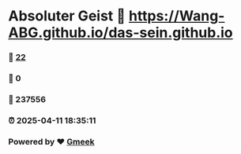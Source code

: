 # Absoluter Geist :link: https://Wang-ABG.github.io/das-sein.github.io 
### :page_facing_up: [22](https://Wang-ABG.github.io/das-sein.github.io/tag.html) 
### :speech_balloon: 0 
### :hibiscus: 237556 
### :alarm_clock: 2025-04-11 18:35:11 
### Powered by :heart: [Gmeek](https://github.com/Meekdai/Gmeek)
